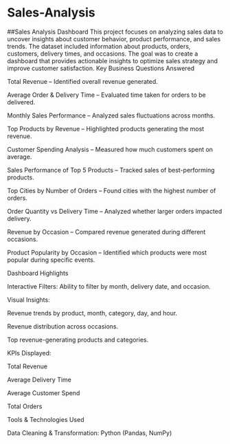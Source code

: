 # Sales-Analysis
##Sales Analysis Dashboard
This project focuses on analyzing sales data to uncover insights about customer behavior, product performance, and sales trends. The dataset included information about products, orders, customers, delivery times, and occasions. The goal was to create a dashboard that provides actionable insights to optimize sales strategy and improve customer satisfaction.
Key Business Questions Answered

Total Revenue – Identified overall revenue generated.

Average Order & Delivery Time – Evaluated time taken for orders to be delivered.

Monthly Sales Performance – Analyzed sales fluctuations across months.

Top Products by Revenue – Highlighted products generating the most revenue.

Customer Spending Analysis – Measured how much customers spent on average.

Sales Performance of Top 5 Products – Tracked sales of best-performing products.

Top Cities by Number of Orders – Found cities with the highest number of orders.

Order Quantity vs Delivery Time – Analyzed whether larger orders impacted delivery.

Revenue by Occasion – Compared revenue generated during different occasions.

Product Popularity by Occasion – Identified which products were most popular during specific events.

Dashboard Highlights

Interactive Filters: Ability to filter by month, delivery date, and occasion.

Visual Insights:

Revenue trends by product, month, category, day, and hour.

Revenue distribution across occasions.

Top revenue-generating products and categories.

KPIs Displayed:

Total Revenue

Average Delivery Time

Average Customer Spend

Total Orders

Tools & Technologies Used

Data Cleaning & Transformation: Python (Pandas, NumPy)
